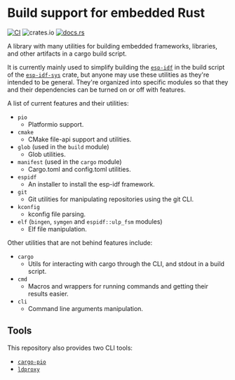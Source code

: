 # Build support for embedded Rust

[![CI](https://github.com/esp-rs/embuild/actions/workflows/ci.yml/badge.svg)](https://github.com/esp-rs/embuild/actions/workflows/ci.yml)
![crates.io](https://img.shields.io/crates/v/embuild.svg)
[![docs.rs](https://img.shields.io/docsrs/embuild)](https://docs.rs/embuild/latest/embuild/)

A library with many utilities for building embedded frameworks, libraries, and other
artifacts in a cargo build script.

It is currently mainly used to simplify building the
[`esp-idf`](https://github.com/espressif/esp-idf) in the build script of the
[`esp-idf-sys`](https://github.com/esp-rs/esp-idf-sys) crate, but anyone may use these
utilities as they're intended to be general. They're organized into specific modules so
that they and their dependencies can be turned on or off with features.

A list of current features and their utilities:
- `pio`
    - Platformio support.
- `cmake`
    - CMake file-api support and utilities.
- `glob` (used in the `build` module)
    - Glob utilities.
- `manifest` (used in the `cargo` module)
    - Cargo.toml and config.toml utilities.
- `espidf`
    - An installer to install the esp-idf framework.
- `git`
    - Git utilities for manipulating repositories using the git CLI.
- `kconfig`
    - kconfig file parsing.
- `elf` (`bingen`, `symgen` and `espidf::ulp_fsm` modules)
    - Elf file manipulation.

Other utilities that are not behind features include:
- `cargo`
    - Utils for interacting with cargo through the CLI, and stdout in a build script.
- `cmd`
    - Macros and wrappers for running commands and getting their results easier.
- `cli`
    - Command line arguments manipulation.

## Tools

This repository also provides two CLI tools:

- [`cargo-pio`](cargo-pio)
- [`ldproxy`](ldproxy)
